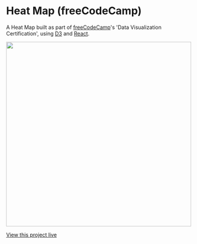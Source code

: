 # Heat Map (freeCodeCamp)
A Heat Map built as part of [freeCodeCamp](https://www.freecodecamp.com)'s 'Data Visualization Certification', using [D3](https://github.com/d3/d3) and [React](https://github.com/facebook/react).

<img src='https://danielbaars.github.io/fcc-heat-map/screenshot.png' width='500' />

[View this project live](https://danielbaars.github.io/fcc-heat-map)

